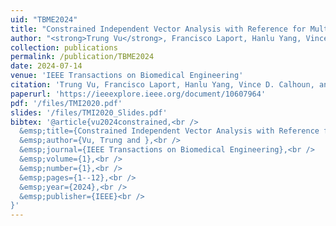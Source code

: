 ```yaml
---
uid: "TBME2024"
title: "Constrained Independent Vector Analysis with Reference for Multi-Subject fMRI Analysis"
author: "<strong>Trung Vu</strong>, Francisco Laport, Hanlu Yang, Vince D. Calhoun, and Tulay Adali"
collection: publications
permalink: /publication/TBME2024
date: 2024-07-14
venue: 'IEEE Transactions on Biomedical Engineering'
citation: 'Trung Vu, Francisco Laport, Hanlu Yang, Vince D. Calhoun, and Tulay Adali. &quot;Constrained Independent Vector Analysis with Reference for Multi-Subject fMRI Analysis,&quot; IEEE Transactions on Biomedical Engineering.'
paperurl: 'https://ieeexplore.ieee.org/document/10607964'
pdf: '/files/TMI2020.pdf'
slides: '/files/TMI2020_Slides.pdf'
bibtex: '@article{vu2024constrained,<br />
  &emsp;title={Constrained Independent Vector Analysis with Reference for Multi-Subject fMRI Analysis},<br />
  &emsp;author={Vu, Trung and },<br />
  &emsp;journal={IEEE Transactions on Biomedical Engineering},<br />
  &emsp;volume={1},<br />
  &emsp;number={1},<br />
  &emsp;pages={1--12},<br />
  &emsp;year={2024},<br />
  &emsp;publisher={IEEE}<br />
}'
---
```



